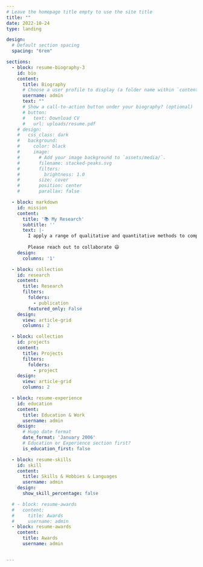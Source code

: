 ```yaml
---
# Leave the homepage title empty to use the site title
title: ""
date: 2022-10-24
type: landing

design:
  # Default section spacing
  spacing: "6rem"

sections:
  - block: resume-biography-3
    id: bio
    content:
      title: Biography
      # Choose a user profile to display (a folder name within `content/authors/`)
      username: admin
      text: ""
      # Show a call-to-action button under your biography? (optional)
      # button:
      #   text: Download CV
      #   url: uploads/resume.pdf
    # design:
    #   css_class: dark
    #   background:
    #     color: black
    #     image:
    #       # Add your image background to `assets/media/`.
    #       filename: stacked-peaks.svg
    #       filters:
    #         brightness: 1.0
    #       size: cover
    #       position: center
    #       parallax: false

  - block: markdown
    id: mission
    content:
      title: '📚 My Research'
      subtitle: ''
      text: |-
        I apply a range of qualitative and quantitative methods to comprehensively investigate the role of science and technology in the economy.
        
        Please reach out to collaborate 😃
    design:
      columns: '1'

  - block: collection
    id: research
    content:
      title: Research
      filters:
        folders:
          - publication
        featured_only: False
    design:
      view: article-grid
      columns: 2

  - block: collection
    id: projects
    content:
      title: Projects
      filters:
        folders:
          - project
    design:
      view: article-grid
      columns: 2

  - block: resume-experience
    id: education
    content:
      title: Education & Work
      username: admin
    design:
      # Hugo date format
      date_format: 'January 2006'
      # Education or Experience section first?
      is_education_first: false

  - block: resume-skills
    id: skill
    content:
      title: Skills & Hobbies & Languages
      username: admin
    design:
      show_skill_percentage: false

  # - block: resume-awards
  #   content:
  #     title: Awards
  #     username: admin
  - block: resume-awards
    content:
      title: Awards
      username: admin


---
```

